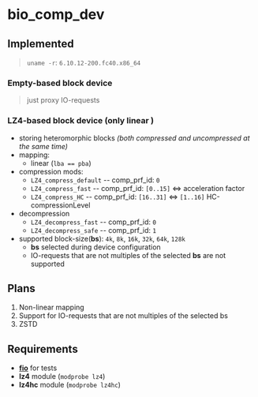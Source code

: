 # bio_comp_dev

## Implemented
> `uname -r`: `6.10.12-200.fc40.x86_64` 
### Empty-based block device
> just proxy IO-requests
### LZ4-based block device (only linear )
* storing heteromorphic blocks _(both compressed and uncompressed at the same time)_
* mapping: 
    * linear (`lba == pba`)
* compression mods:
    * `LZ4_compress_default` -- comp_prf_id: `0`
    * `LZ4_compress_fast` -- comp_prf_id: `[0..15]` <=> acceleration factor
    * `LZ4_compress_HC` -- comp_prf_id: `[16..31]` <=> `[1..16]` HC-compressionLevel
* decompression 
    * `LZ4_decompress_fast` -- comp_prf_id: `0`
    * `LZ4_decompress_safe` -- comp_prf_id: `1`
* supported block-size(**bs**): `4k`, `8k`, `16k`, `32k`, `64k`, `128k`
    * **bs** selected during device configuration
    * IO-requests that are not multiples of the selected **bs** are not supported

## Plans
1. Non-linear mapping
2. Support for IO-requests that are not multiples of the selected bs
3. ZSTD

## Requirements
* [**fio**](https://fio.readthedocs.io/en/latest/fio_doc.html) for tests
* **lz4** module (`modprobe lz4`)
* **lz4hc** module (`modprobe lz4hc`)

